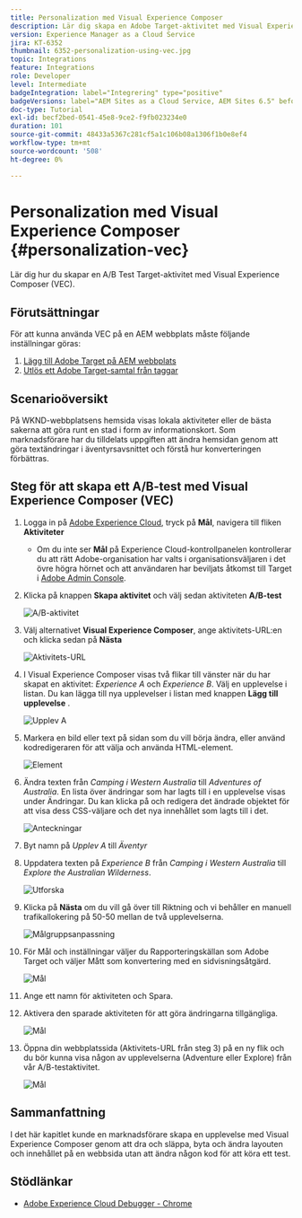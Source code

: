 ```yaml
---
title: Personalization med Visual Experience Composer
description: Lär dig skapa en Adobe Target-aktivitet med Visual Experience Composer.
version: Experience Manager as a Cloud Service
jira: KT-6352
thumbnail: 6352-personalization-using-vec.jpg
topic: Integrations
feature: Integrations
role: Developer
level: Intermediate
badgeIntegration: label="Integrering" type="positive"
badgeVersions: label="AEM Sites as a Cloud Service, AEM Sites 6.5" before-title="false"
doc-type: Tutorial
exl-id: becf2bed-0541-45e8-9ce2-f9fb023234e0
duration: 101
source-git-commit: 48433a5367c281cf5a1c106b08a1306f1b0e8ef4
workflow-type: tm+mt
source-wordcount: '508'
ht-degree: 0%

---
```


# Personalization med Visual Experience Composer {#personalization-vec}

Lär dig hur du skapar en A/B Test Target-aktivitet med Visual Experience Composer (VEC).

## Förutsättningar

För att kunna använda VEC på en AEM webbplats måste följande inställningar göras:

1. [Lägg till Adobe Target på AEM webbplats](./add-target-launch-extension.md)
1. [Utlös ett Adobe Target-samtal från taggar](./load-and-fire-target.md)

## Scenarioöversikt

På WKND-webbplatsens hemsida visas lokala aktiviteter eller de bästa sakerna att göra runt en stad i form av informationskort. Som marknadsförare har du tilldelats uppgiften att ändra hemsidan genom att göra textändringar i äventyrsavsnittet och förstå hur konverteringen förbättras.

## Steg för att skapa ett A/B-test med Visual Experience Composer (VEC)

1. Logga in på [Adobe Experience Cloud](https://experience.adobe.com/), tryck på __Mål__, navigera till fliken __Aktiviteter__

   + Om du inte ser __Mål__ på Experience Cloud-kontrollpanelen kontrollerar du att rätt Adobe-organisation har valts i organisationsväljaren i det övre högra hörnet och att användaren har beviljats åtkomst till Target i [Adobe Admin Console](https://adminconsole.adobe.com/).

1. Klicka på knappen **Skapa aktivitet** och välj sedan aktiviteten **A/B-test**

   ![A/B-aktivitet](assets/ab-target-activity.png)

1. Välj alternativet **Visual Experience Composer**, ange aktivitets-URL:en och klicka sedan på **Nästa**

   ![Aktivitets-URL](assets/ab-test-url.png)

1. I Visual Experience Composer visas två flikar till vänster när du har skapat en aktivitet: *Experience A* och *Experience B*. Välj en upplevelse i listan. Du kan lägga till nya upplevelser i listan med knappen **Lägg till upplevelse** .

   ![Upplev A](assets/experience.png)

1. Markera en bild eller text på sidan som du vill börja ändra, eller använd kodredigeraren för att välja och använda HTML-element.

   ![Element](assets/select-element.png)

1. Ändra texten från *Camping i Western Australia* till *Adventures of Australia*. En lista över ändringar som har lagts till i en upplevelse visas under Ändringar. Du kan klicka på och redigera det ändrade objektet för att visa dess CSS-väljare och det nya innehållet som lagts till i det.

   ![Anteckningar](assets/adventures.png)

1. Byt namn på *Upplev A* till *Äventyr*
1. Uppdatera texten på *Experience B* från *Camping i Western Australia* till *Explore the Australian Wilderness*.

   ![Utforska](assets/explore.png)

1. Klicka på **Nästa** om du vill gå över till Riktning och vi behåller en manuell trafikallokering på 50-50 mellan de två upplevelserna.

   ![Målgruppsanpassning](assets/targeting.png)

1. För Mål och inställningar väljer du Rapporteringskällan som Adobe Target och väljer Mått som konvertering med en sidvisningsåtgärd.

   ![Mål](assets/goals.png)

1. Ange ett namn för aktiviteten och Spara.
1. Aktivera den sparade aktiviteten för att göra ändringarna tillgängliga.

   ![Mål](assets/activate.png)

1. Öppna din webbplatssida (Aktivitets-URL från steg 3) på en ny flik och du bör kunna visa någon av upplevelserna (Adventure eller Explore) från vår A/B-testaktivitet.

   ![Mål](assets/publish.png)

## Sammanfattning

I det här kapitlet kunde en marknadsförare skapa en upplevelse med Visual Experience Composer genom att dra och släppa, byta och ändra layouten och innehållet på en webbsida utan att ändra någon kod för att köra ett test.

## Stödlänkar

+ [Adobe Experience Cloud Debugger - Chrome](https://chrome.google.com/webstore/detail/adobe-experience-platform/bfnnokhpnncpkdmbokanobigaccjkpob)
